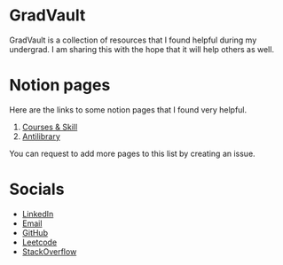 # GradVault

GradVault is a collection of resources that I found helpful during my undergrad. I am sharing this with the hope that it will help others as well.

# Notion pages

Here are the links to some notion pages that I found very helpful.

1. [Courses & Skill](https://handsomely-family-9c4.notion.site/4d94e7b1a3ef4380b3bc64b4013a16a0?v=fedcf071ebc2487db3fda48d1810692c&pvs=4)
2. [Antilibrary](https://handsomely-family-9c4.notion.site/c667c6b8f8054e81b62e267a8eb3b4db?v=0326c50e883647f28f1f3ae4fc2de40f&pvs=4)

You can request to add more pages to this list by creating an issue.

# Socials

- [LinkedIn](https://www.linkedin.com/in/meesumaliqazalbash/)
- [Email](mailto:meesumqazalbash@gmail.com)
- [GitHub](www.github.com/Qazalbash)
- [Leetcode](https://leetcode.com/maq2628/)
- [StackOverflow](https://stackoverflow.com/users/14699637/grad-f)
